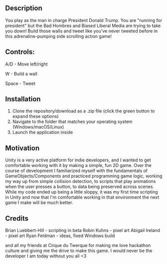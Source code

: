 ## Description

You play as the man in charge President Donald Trump. You are "running for president" but the Bad Hombres and Biased Liberal Media are trying to take you down! Build those walls and tweet like you've never tweeted before in this adrenaline-pumping side scrolling action game!

## Controls:

A/D - Move left/right

W - Build a wall

Space - Tweet

## Installation

1. Clone the repository/download as a .zip file (click the green button to expand these options)
2. Navigate to the folder that matches your operating system (Windows/macOS/Linux)
3. Launch the application inside

## Motivation

Unity is a very active platform for indie developers, and I wanted to get comfortable working with it by making a simple, fun 2D game. Over the course of development I familiarized myself with the fundamentals of GameObjects/Components and practiced programming game logic, working my way up from simple collision detection, to scripts that play animations when the user presses a button, to data being preserved across scenes. While my code ended up being a little sloppy, it was my first time scripting in Unity and now that I'm comfortable working in that environment the next game I make will be much better.

## Credits

Brian Luebbert-Hill - scripting in beta
Robin Kuhns - pixel art
Abigail Ireland - pixel art
Ryan Feldman - ideas, fixed Windows build

and all my friends at Cirque du Twerque for making me love hackathon culture and giving me the drive to make this game. I would never be the developer I am today without you all <3
